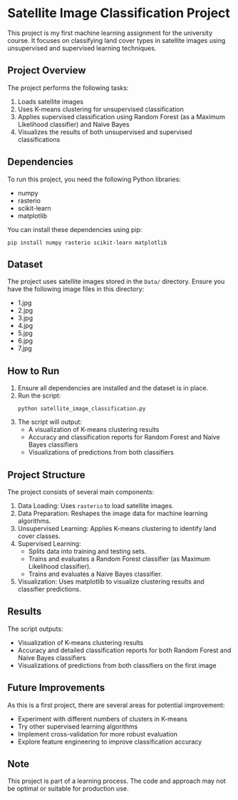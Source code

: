 # Satellite Image Classification Project

This project is my first machine learning assignment for the university course. It focuses on classifying land cover types in satellite images using unsupervised and supervised learning techniques.

## Project Overview

The project performs the following tasks:
1. Loads satellite images
2. Uses K-means clustering for unsupervised classification
3. Applies supervised classification using Random Forest (as a Maximum Likelihood classifier) and Naive Bayes
4. Visualizes the results of both unsupervised and supervised classifications

## Dependencies

To run this project, you need the following Python libraries:
- numpy
- rasterio
- scikit-learn
- matplotlib

You can install these dependencies using pip:

```
pip install numpy rasterio scikit-learn matplotlib
```

## Dataset

The project uses satellite images stored in the `Data/` directory. Ensure you have the following image files in this directory:
- 1.jpg
- 2.jpg
- 3.jpg
- 4.jpg
- 5.jpg
- 6.jpg
- 7.jpg

## How to Run

1. Ensure all dependencies are installed and the dataset is in place.
2. Run the script:
   ```
   python satellite_image_classification.py
   ```
3. The script will output:
   - A visualization of K-means clustering results
   - Accuracy and classification reports for Random Forest and Naive Bayes classifiers
   - Visualizations of predictions from both classifiers

## Project Structure

The project consists of several main components:

1. Data Loading: Uses `rasterio` to load satellite images.
2. Data Preparation: Reshapes the image data for machine learning algorithms.
3. Unsupervised Learning: Applies K-means clustering to identify land cover classes.
4. Supervised Learning: 
   - Splits data into training and testing sets.
   - Trains and evaluates a Random Forest classifier (as Maximum Likelihood classifier).
   - Trains and evaluates a Naive Bayes classifier.
5. Visualization: Uses matplotlib to visualize clustering results and classifier predictions.

## Results

The script outputs:
- Visualization of K-means clustering results
- Accuracy and detailed classification reports for both Random Forest and Naive Bayes classifiers
- Visualizations of predictions from both classifiers on the first image

## Future Improvements

As this is a first project, there are several areas for potential improvement:
- Experiment with different numbers of clusters in K-means
- Try other supervised learning algorithms
- Implement cross-validation for more robust evaluation
- Explore feature engineering to improve classification accuracy

## Note

This project is part of a learning process. The code and approach may not be optimal or suitable for production use.
